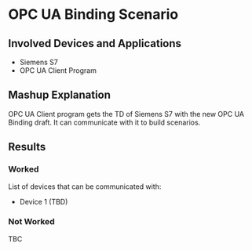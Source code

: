 # OPC UA Binding Scenario

## Involved Devices and Applications

- Siemens S7
- OPC UA Client Program

## Mashup Explanation

OPC UA Client program gets the TD of Siemens S7 with the new OPC UA Binding draft. It can communicate with it to build scenarios.

## Results

### Worked

List of devices that can be communicated with:

- Device 1 (TBD)

### Not Worked

TBC
